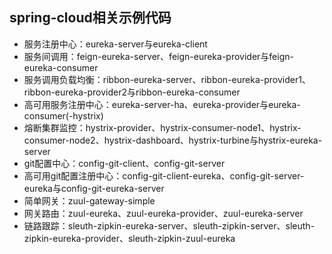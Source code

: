 ## spring-cloud相关示例代码

* 服务注册中心：eureka-server与eureka-client
* 服务间调用：feign-eureka-server、feign-eureka-provider与feign-eureka-consumer
* 服务调用负载均衡：ribbon-eureka-server、ribbon-eureka-provider1、ribbon-eureka-provider2与ribbon-eureka-consumer
* 高可用服务注册中心：eureka-server-ha、eureka-provider与eureka-consumer(-hystrix)
* 熔断集群监控：hystrix-provider、hystrix-consumer-node1、hystrix-consumer-node2、hystrix-dashboard、hystrix-turbine与hystrix-eureka-server
* git配置中心：config-git-client、config-git-server
* 高可用git配置注册中心：config-git-client-eureka、config-git-server-eureka与config-git-eureka-server
* 简单网关：zuul-gateway-simple
* 网关路由：zuul-eureka、zuul-eureka-provider、zuul-eureka-server
* 链路跟踪：sleuth-zipkin-eureka-server、sleuth-zipkin-server、sleuth-zipkin-eureka-provider、sleuth-zipkin-zuul-eureka


